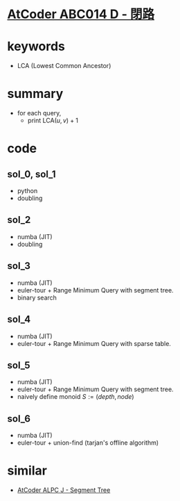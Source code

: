 # [AtCoder ABC014 D - 閉路](https://atcoder.jp/contests/abc014/tasks/abc014_4)


# keywords
- LCA (Lowest Common Ancestor)


# summary
- for each query,
  - print $\text{LCA}(u, v) + 1$


# code 
## sol_0, sol_1
- python
- doubling 


## sol_2
- numba (JIT)
- doubling


## sol_3
- numba (JIT)
- euler-tour + Range Minimum Query with segment tree.
- binary search

## sol_4
- numba (JIT)
- euler-tour + Range Minimum Query with sparse table.


## sol_5
- numba (JIT)
- euler-tour + Range Minimum Query with segment tree.
- naively define monoid $S := (depth, node)$ 


## sol_6
- numba (JIT)
- euler-tour + union-find (tarjan's offline algorithm)


# similar
- [AtCoder ALPC J - Segment Tree](https://atcoder.jp/contests/practice2/tasks/practice2_j)